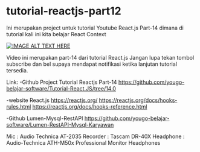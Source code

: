 # tutorial-reactjs-part12
Ini merupakan project untuk tutorial Youtube React.js Part-14 dimana di tutorial kali ini kita belajar React Context

[![IMAGE ALT TEXT HERE](http://img.youtube.com/vi/qTeKNEMt2Zs/0.jpg)](https://youtu.be/qTeKNEMt2Zs)

Video ini merupakan part-14 dari tutorial React.js
Jangan lupa tekan tombol subscribe dan bel supaya mendapat notifikasi ketika lanjutan tutorial tersedia.

Link: 
-Github Project Tutorial Reactjs Part-14
https://github.com/yougo-belajar-software/Tutorial-React.JS/tree/14.0

-website React.js 
https://reactjs.org/
https://reactjs.org/docs/hooks-rules.html
https://reactjs.org/docs/hooks-reference.html


-Github Lumen-Mysql-RestAPI
https://github.com/yougo-belajar-software/Lumen-RestAPI-Mysql-Karyawan

Mic : Audio Technica AT-2035
Recorder : Tascam DR-40X
Headphone : Audio-Technica ATH-M50x Professional Monitor Headphones
